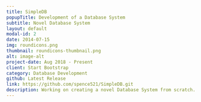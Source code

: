 ```yaml
---
title: SimpleDB
popupTitle: Development of a Database System
subtitle: Novel Database System
layout: default
modal-id: 2
date: 2014-07-15
img: roundicons.png
thumbnail: roundicons-thumbnail.png
alt: image-alt
project-date: Aug 2018 - Present
client: Start Bootstrap
category: Database Development
github: Latest Release
link: https://github.com/spence521/SimpleDB.git
description: Working on creating a novel Database System from scratch. Implementing support modules like buffer management engine, disk-based B+ tree indexing engine, query optimizers, support for join, union etc. operators. Tools used: Java, Eclipse Photon. 
---
```

